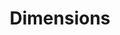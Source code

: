 ---
bigquery: https://console.cloud.google.com/bigquery?p=covid-19-dimensions-ai&page=table&d=data&t=publications
contributors: Digital Science, https://www.digital-science.com/
cost: Free for personal, non-commercial use.
description: Dimensions contains more than 100 million publications, ranging from
  articles published in scholarly journals, books and book chapters, to preprints
  and conference proceedings. All publications are contextualized with linked data
  sets, funding, publications, patents, clinical trials, and policy documents. You
  can also view associated categories, funders, institutions, and researcher profiles.
documentation: https://docs.dimensions.ai/bigquery/index.html
last_edit: Mon, 04 Apr 2022 19:04:00 GMT
location: https://www.dimensions.ai/products/free/
maintained_by: Digital Science, https://www.digital-science.com/
schema_fields: '[''associated_publication_id'', ''linkout'', ''category_icrp_ct'',
  ''name'', ''category_bra'', ''established'', ''current_assignee_orgs'', ''category_for'',
  ''description'', ''cited_by_ids'', ''date_inserted'', ''grant_number'', ''research_org_state_names'',
  ''funding_currency'', ''granted_date'', ''date_modified'', ''subtitles'', ''pmcid'',
  ''journal_lists'', ''funder_org_state_codes'', ''associated_publication_arxiv_id'',
  ''category_hra'', ''source_id'', ''inventor_names'', ''book_series_title'', ''funder_countries'',
  ''funder_orgs'', ''category_icrp_cso'', ''category_sdg'', ''date'', ''type'', ''foa_number'',
  ''funder_org_countries'', ''book_title'', ''assignee_countries'', ''parent_id'',
  ''phase'', ''citations_count'', ''pmid'', ''funding_amount'', ''original_assignee_orgs'',
  ''start_date'', ''acronyms'', ''funding_details'', ''external_ids'', ''resulting_publication_doi'',
  ''language'', ''conference'', ''original_abstract'', ''email_address'', ''repository_url'',
  ''reference_ids'', ''application_number'', ''filing_status'', ''funding_aud'', ''research_orgs'',
  ''funding_eur'', ''current_assignee'', ''metrics'', ''labels'', ''created_date'',
  ''registry'', ''associated_grant_ids'', ''research_org_cities'', ''funding_usd'',
  ''priority_year'', ''isbn'', ''funding_jpy'', ''priority_date'', ''researcher_ids'',
  ''doi'', ''gender'', ''wikipedia_url'', ''expiration_date'', ''family_id'', ''current_assignee_countries'',
  ''mesh_headings'', ''date_normal'', ''publication_year'', ''granted_year'', ''journal'',
  ''clinical_trial_ids'', ''date_imported_gbq'', ''research_org_countries'', ''editors'',
  ''associated_publication_doi'', ''authors'', ''relationships'', ''citations'', ''active_years'',
  ''family_members_ids'', ''repository_name'', ''original_title'', ''associated_publication_pmid'',
  ''year'', ''proceedings_title'', ''categories'', ''eisbn'', ''arxiv_id'', ''research_org_city_names'',
  ''legal_events'', ''volume'', ''funder_org'', ''interventions'', ''organisation_details'',
  ''expiration_year'', ''funding_cad'', ''status'', ''publisher'', ''repository_id'',
  ''cpc'', ''links'', ''legal_status'', ''category_uoa'', ''brief_title'', ''funder_org_cities'',
  ''embargo_date'', ''original_assignee_countries'', ''abstract'', ''supporting_grant_ids'',
  ''acronym'', ''mesh_terms'', ''publication_ids'', ''research_org_country_names'',
  ''assignee_orgs'', ''publication_date'', ''open_access_categories'', ''citation_string'',
  ''id'', ''kind'', ''address'', ''funding_cny'', ''funding_gbp'', ''jurisdiction'',
  ''conditions'', ''pages'', ''investigators'', ''concepts'', ''filing_year'', ''open_access_categories_v2'',
  ''types'', ''category_rcdc'', ''filing_date'', ''funding_nzd'', ''end_date'', ''issue'',
  ''original_assignee'', ''license'', ''funder_org_acronyms'', ''resulting_publication_ids'',
  ''altmetrics'', ''ipcr'', ''family_count'', ''funding_chf'', ''start_year'', ''date_print'',
  ''title'', ''research_org_state_codes'', ''category_hrcs_hc'', ''acknowledgements'',
  ''category_hrcs_rac'', ''aliases'', ''patent_ids'', ''date_online'', ''end_year'']'
shortname: dimensions
tags:
- scholarly literature
- patents
- funding
- clinical trials
- academic profiles
terms_of_use: 'Use of both the Dimensions COVID-19 dataset and full Dimensions dataset
  are subject to the Dimensions Terms of use: https://www.dimensions.ai/policies-terms-legal '
title: Dimensions
uuid: dcff88bd-fe6b-4fdb-8159-809bf9d7bc1c
---